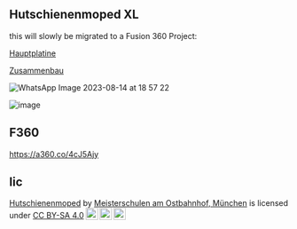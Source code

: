 ## Hutschienenmoped XL

this will slowly be migrated to a Fusion 360 Project: 

[Hauptplatine](https://a360.co/3YcFeBx)

[Zusammenbau](https://a360.co/4cJ5Ajy)





![WhatsApp Image 2023-08-14 at 18 57 22](https://github.com/Meisterschulen-am-Ostbahnhof-Munchen/ISOBUS_Hardware/assets/69573151/baf0eca3-65d9-4757-8b9f-a9a591d207e7)


![image](https://github.com/Meisterschulen-am-Ostbahnhof-Munchen/ISOBUS_Hardware/assets/69573151/a77ef262-608f-44c5-9354-b3eb979526ce)







## F360

https://a360.co/4cJ5Ajy



## lic

<p xmlns:cc="http://creativecommons.org/ns#" xmlns:dct="http://purl.org/dc/terms/"><a property="dct:title" rel="cc:attributionURL" href="https://github.com/Meisterschulen-am-Ostbahnhof-Munchen/ISOBUS_Hardware">Hutschienenmoped</a> by <a rel="cc:attributionURL dct:creator" property="cc:attributionName" href="https://github.com/Meisterschulen-am-Ostbahnhof-Munchen">Meisterschulen am Ostbahnhof, München</a> is licensed under <a href="https://creativecommons.org/licenses/by-sa/4.0/?ref=chooser-v1" target="_blank" rel="license noopener noreferrer" style="display:inline-block;">CC BY-SA 4.0<img style="height:22px!important;margin-left:3px;vertical-align:text-bottom;" src="https://mirrors.creativecommons.org/presskit/icons/cc.svg?ref=chooser-v1" alt=""><img style="height:22px!important;margin-left:3px;vertical-align:text-bottom;" src="https://mirrors.creativecommons.org/presskit/icons/by.svg?ref=chooser-v1" alt=""><img style="height:22px!important;margin-left:3px;vertical-align:text-bottom;" src="https://mirrors.creativecommons.org/presskit/icons/sa.svg?ref=chooser-v1" alt=""></a></p>


